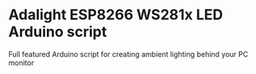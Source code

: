 # Adalight ESP8266 WS281x LED Arduino script
 Full featured Arduino script for creating ambient lighting behind your PC monitor
